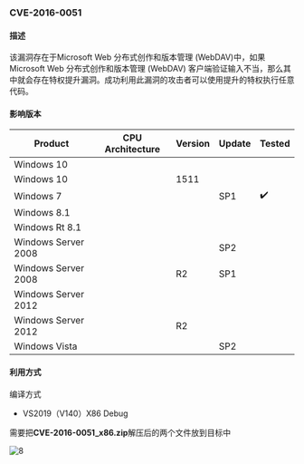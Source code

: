 ### CVE-2016-0051

#### 描述

该漏洞存在于Microsoft Web 分布式创作和版本管理 (WebDAV)中，如果 Microsoft Web 分布式创作和版本管理 (WebDAV) 客户端验证输入不当，那么其中就会存在特权提升漏洞。成功利用此漏洞的攻击者可以使用提升的特权执行任意代码。

#### 影响版本

| Product             | CPU Architecture | Version | Update | Tested             |
| ------------------- | ---------------- | ------- | ------ | ------------------ |
| Windows 10          |                  |         |        |                    |
| Windows 10          |                  | 1511    |        |                    |
| Windows 7           |                  |         | SP1    | :heavy_check_mark: |
| Windows 8.1         |                  |         |        |                    |
| Windows Rt 8.1      |                  |         |        |                    |
| Windows Server 2008 |                  |         | SP2    |                    |
| Windows Server 2008 |                  | R2      | SP1    |                    |
| Windows Server 2012 |                  |         |        |                    |
| Windows Server 2012 |                  | R2      |        |                    |
| Windows Vista       |                  |         | SP2    |                    |

#### 利用方式

编译方式

- VS2019（V140）X86 Debug

需要把**CVE-2016-0051_x86.zip**解压后的两个文件放到目标中

![8](https://github.com/Ascotbe/Random-img/blob/master/WindowsKernelExploits/CVE-2016-0051_win7_x86.gif?raw=true)

